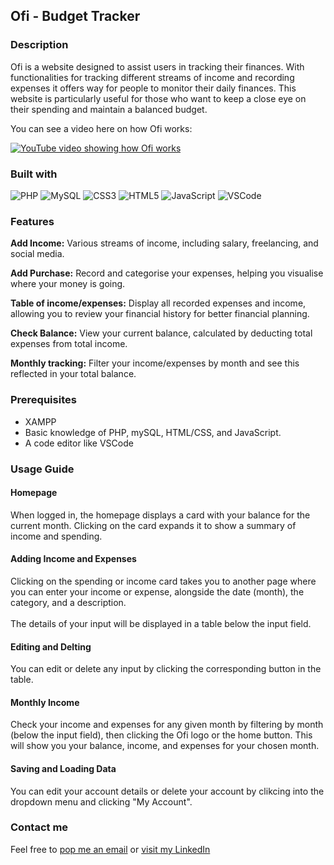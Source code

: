 ## Ofi - Budget Tracker

### Description

Ofi is a website designed to assist users in tracking their finances. With functionalities for tracking different streams of income and recording expenses it offers way for people to monitor their daily finances. This website is particularly useful for those who want to keep a close eye on their spending and maintain a balanced budget.<br>

You can see a video here on how Ofi works:

[![YouTube video showing how Ofi works](https://ytcards.demolab.com/?id=bOLiBWD-Rgc&title=How+Ofi+Works&lang=en&timestamp=1751644800&background_color=%23F6B0D2&title_color=%23AF1665&stats_color=%2361515d&max_title_lines=1&width=500&border_radius=10&duration=232 "How Ofi Works")](https://www.youtube.com/watch?v=bOLiBWD-Rgc)

### Built with

![PHP](https://img.shields.io/badge/php-%23777BB4.svg?style=for-the-badge&logo=php&logoColor=white)
![MySQL](https://img.shields.io/badge/mysql-4479A1.svg?style=for-the-badge&logo=mysql&logoColor=white)
![CSS3](https://img.shields.io/badge/css3-%231572B6.svg?style=for-the-badge&logo=css3&logoColor=white)
![HTML5](https://img.shields.io/badge/html5-%23E34F26.svg?style=for-the-badge&logo=html5&logoColor=white)
![JavaScript](https://img.shields.io/badge/javascript-%23323330.svg?style=for-the-badge&logo=javascript&logoColor=%23F7DF1E)
![VSCode](https://img.shields.io/badge/Visual%20Studio%20Code-007ACC?style=for-the-badge&logo=visualstudiocode&logoColor=fff)

### Features

<b>Add Income:</b> Various streams of income, including salary, freelancing, and social media.<br>

<b>Add Purchase:</b> Record and categorise your expenses, helping you visualise where your money is going.<br>

<b>Table of income/expenses:</b> Display all recorded expenses and income, allowing you to review your financial history for better financial planning.<br>

<b>Check Balance:</b> View your current balance, calculated by deducting total expenses from total income.<br>

<b>Monthly tracking:</b> Filter your income/expenses by month and see this reflected in your total balance.

### Prerequisites
- XAMPP
- Basic knowledge of PHP, mySQL, HTML/CSS, and JavaScript.
- A code editor like VSCode

### Usage Guide
#### Homepage
When logged in, the homepage displays a card with your balance for the current month. Clicking on the card expands it to show a summary of income and spending.

#### Adding Income and Expenses
Clicking on the spending or income card takes you to another page where you can enter your income or expense, alongside the date (month), the category, and a description.<br><br>The details of your input will be displayed in a table below the input field.

#### Editing and Delting
You can edit or delete any input by clicking the corresponding button in the table.

#### Monthly Income
Check your income and expenses for any given month by filtering by month (below the input field), then clicking the Ofi logo or the home button. This will show you your balance, income, and expenses for your chosen month.

#### Saving and Loading Data
You can edit your account details or delete your account by clikcing into the dropdown menu and clicking "My Account".

### Contact me

Feel free to [pop me an email](mailto:ofunnemordi1@outlook.com) or [visit my LinkedIn](https://www.linkedin.com/in/ofunnemordi)